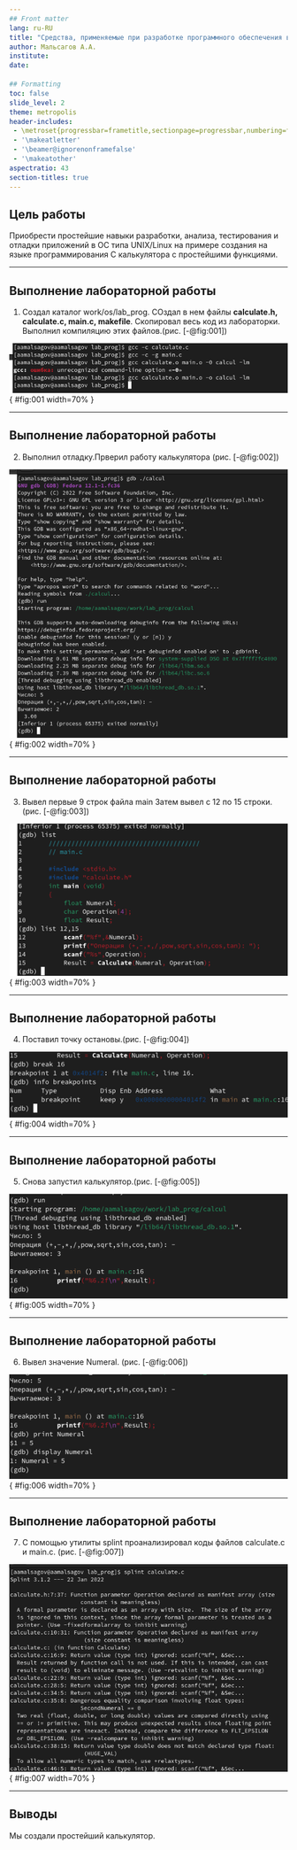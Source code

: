 ```yaml
---
## Front matter
lang: ru-RU
title: "Средства, применяемые при разработке программного обеспечения в ОС типа UNIX/Linux"
author: Мальсагов А.А.
institute:
date: 

## Formatting
toc: false
slide_level: 2
theme: metropolis
header-includes: 
 - \metroset{progressbar=frametitle,sectionpage=progressbar,numbering=fraction}
 - '\makeatletter'
 - '\beamer@ignorenonframefalse'
 - '\makeatother'
aspectratio: 43
section-titles: true
---
```


## Цель работы

Приобрести простейшие навыки разработки, анализа, тестирования и отладки приложений в ОС типа UNIX/Linux на примере создания на языке программирования С калькулятора с простейшими функциями.

---

## Выполнение лабораторной работы

1. Создал каталог work/os/lab_prog. СОздал в нем файлы **calculate.h, calculate.c, main.c, makefile**. Скопировал весь код из лабораторки. Выполнил компиляцию этих файлов.(рис. [-@fig:001])

![Компиляция](image/5.png){ #fig:001 width=70% }

---

## Выполнение лабораторной работы

2. Выполнил отладку.Прверил работу калькулятора (рис. [-@fig:002])

![Работа калькулятора](image/6.png){ #fig:002 width=70% }

---

## Выполнение лабораторной работы

3. Вывел первые 9 строк файла main Затем вывел с 12 по 15 строки. (рис. [-@fig:003])

![Вывод команды list](image/7.png){ #fig:003 width=70% }

---

## Выполнение лабораторной работы

4. Поставил точку остановы.(рис. [-@fig:004])

![Точка остановы](image/8.png){ #fig:004 width=70% }

---

## Выполнение лабораторной работы

5. Снова запустил калькулятор.(рис. [-@fig:005])

![Запуск программы](image/9.png){ #fig:005 width=70% }

---

## Выполнение лабораторной работы

6. Вывел значение Numeral. (рис. [-@fig:006])

![Значение Numeral](image/10.png){ #fig:006 width=70% }

---

## Выполнение лабораторной работы

7. С помощью утилиты splint проанализировал коды файлов calculate.c и main.c. (рис. [-@fig:007])

![splint](image/11.png){ #fig:007 width=70% }

---

## Выводы

Мы создали простейший калькулятор.
